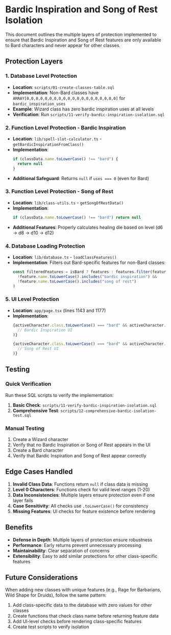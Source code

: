 # Bardic Inspiration and Song of Rest Isolation

This document outlines the multiple layers of protection implemented to ensure that Bardic Inspiration and Song of Rest features are only available to Bard characters and never appear for other classes.

## Protection Layers

### 1. Database Level Protection
- **Location**: `scripts/01-create-classes-table.sql`
- **Implementation**: Non-Bard classes have `ARRAY[0,0,0,0,0,0,0,0,0,0,0,0,0,0,0,0,0,0,0,0]` for `bardic_inspiration_uses`
- **Example**: Wizard class has zero bardic inspiration uses at all levels
- **Verification**: Run `scripts/11-verify-bardic-inspiration-isolation.sql`

### 2. Function Level Protection - Bardic Inspiration
- **Location**: `lib/spell-slot-calculator.ts` - `getBardicInspirationFromClass()`
- **Implementation**: 
  ```typescript
  if (classData.name.toLowerCase() !== "bard") {
    return null
  }
  ```
- **Additional Safeguard**: Returns `null` if `uses === 0` (even for Bard)

### 3. Function Level Protection - Song of Rest
- **Location**: `lib/class-utils.ts` - `getSongOfRestData()`
- **Implementation**:
  ```typescript
  if (classData.name.toLowerCase() !== "bard") return null
  ```
- **Additional Features**: Properly calculates healing die based on level (d6 → d8 → d10 → d12)

### 4. Database Loading Protection
- **Location**: `lib/database.ts` - `loadClassFeatures()`
- **Implementation**: Filters out Bard-specific features for non-Bard classes:
  ```typescript
  const filteredFeatures = isBard ? features : features.filter(feature => 
    !feature.name.toLowerCase().includes("bardic inspiration") && 
    !feature.name.toLowerCase().includes("song of rest")
  )
  ```

### 5. UI Level Protection
- **Location**: `app/page.tsx` (lines 1143 and 1177)
- **Implementation**: 
  ```typescript
  {activeCharacter.class.toLowerCase() === "bard" && activeCharacter.spellData.bardicInspirationSlot && (
    // Bardic Inspiration UI
  )}
  
  {activeCharacter.class.toLowerCase() === "bard" && activeCharacter.spellData.songOfRest && (
    // Song of Rest UI
  )}
  ```

## Testing

### Quick Verification
Run these SQL scripts to verify the implementation:

1. **Basic Check**: `scripts/11-verify-bardic-inspiration-isolation.sql`
2. **Comprehensive Test**: `scripts/12-comprehensive-bardic-isolation-test.sql`

### Manual Testing
1. Create a Wizard character
2. Verify that no Bardic Inspiration or Song of Rest appears in the UI
3. Create a Bard character
4. Verify that Bardic Inspiration and Song of Rest appear correctly

## Edge Cases Handled

1. **Invalid Class Data**: Functions return `null` if class data is missing
2. **Level 0 Characters**: Functions check for valid level ranges (1-20)
3. **Data Inconsistencies**: Multiple layers ensure protection even if one layer fails
4. **Case Sensitivity**: All checks use `.toLowerCase()` for consistency
5. **Missing Features**: UI checks for feature existence before rendering

## Benefits

- **Defense in Depth**: Multiple layers of protection ensure robustness
- **Performance**: Early returns prevent unnecessary processing
- **Maintainability**: Clear separation of concerns
- **Extensibility**: Easy to add similar protections for other class-specific features

## Future Considerations

When adding new classes with unique features (e.g., Rage for Barbarians, Wild Shape for Druids), follow the same pattern:

1. Add class-specific data to the database with zero values for other classes
2. Create functions that check class name before returning feature data
3. Add UI-level checks before rendering class-specific features
4. Create test scripts to verify isolation

